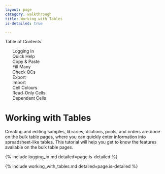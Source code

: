 ```yaml
---
layout: page
category: walkthrough
title: Working with Tables
is-detailed: true

---
```


<div id="toc">
Table of Contents
<ol>
   <li><a href="#logging_in">Logging In</a></li>
   <li><a href="#quick-help">Quick Help</a></li>
   <li><a href="#copy-paste">Copy & Paste</a></li>
   <li><a href="#fill-many">Fill Many</a></li>
   <li><a href="#check-qcs">Check QCs</a></li>
   <li><a href="#export">Export</a></li>
   <li><a href="#import">Import</a></li>
   <li><a href="#cell-colours">Cell Colours</a></li>
   <li><a href="#read-only">Read-Only Cells</a></li>
   <li><a href="#dependent-cells">Dependent Cells</a></li>
</ol>
</div>

# Working with Tables

Creating and editing samples, libraries, dilutions, pools, and orders are done on the bulk table pages, where you can quickly enter information into spreadsheet-like tables. This tutorial will help you get to know the features available on the bulk table pages.

{% include logging_in.md detailed=page.is-detailed %}

{% include working_with_tables.md detailed=page.is-detailed %}

